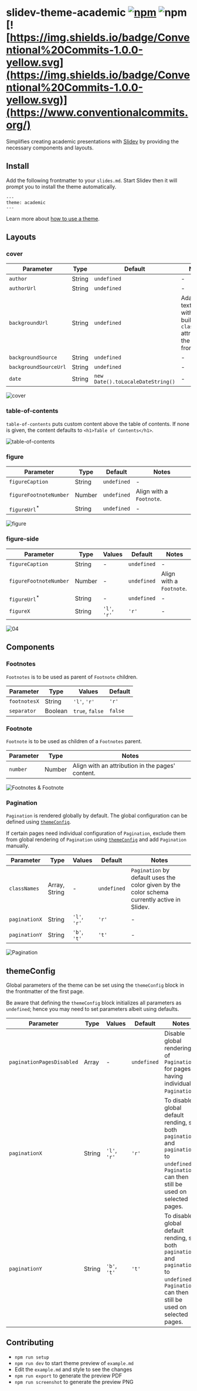 # slidev-theme-academic [![npm](https://img.shields.io/npm/v/slidev-theme-academic?color=blue)](https://www.npmjs.com/package/slidev-theme-academic) ![npm](https://img.shields.io/npm/dw/slidev-theme-academic?color=blue) [![https://img.shields.io/badge/Conventional%20Commits-1.0.0-yellow.svg](https://img.shields.io/badge/Conventional%20Commits-1.0.0-yellow.svg)](https://www.conventionalcommits.org/)

Simplifies creating academic presentations with [Slidev](https://github.com/slidevjs/slidev) by providing the necessary components and layouts.

## Install

Add the following frontmatter to your `slides.md`. Start Slidev then it will prompt you to install the theme automatically.

```
---
theme: academic
---
```

Learn more about [how to use a theme](https://sli.dev/themes/use).

## Layouts

### cover

| **Parameter**         | **Type** | **Default**                       | **Notes**                                                                         |
| --------------------- | -------- | --------------------------------- | --------------------------------------------------------------------------------- |
| `author`              | String   | `undefined`                       | -                                                                                 |
| `authorUrl`           | String   | `undefined`                       | -                                                                                 |
| `backgroundUrl`       | String   | `undefined`                       | Adapt the text color with the built-in `class` attribute in the same frontmatter. |
| `backgroundSource`    | String   | `undefined`                       | -                                                                                 |
| `backgroundSourceUrl` | String   | `undefined`                       | -                                                                                 |
| `date`                | String   | `new Date().toLocaleDateString()` | -                                                                                 |

![cover](https://user-images.githubusercontent.com/35292572/156066647-8c38b9f9-745f-4b24-9210-275da430115d.png)

### table-of-contents

`table-of-contents` puts custom content above the table of contents. If none is given, the content defaults to `<h1>Table of Contents</h1>`.

![table-of-contents](https://user-images.githubusercontent.com/35292572/156066655-86472854-d618-4802-ad5b-1712b22ad17b.png)

### figure

| **Parameter**            | **Type** | **Default** | **Notes**                |
| ------------------------ | -------- | ----------- | ------------------------ |
| `figureCaption`          | String   | `undefined` | -                        |
| `figureFootnoteNumber`   | Number   | `undefined` | Align with a `Footnote`. |
| `figureUrl`<sup>\*</sup> | String   | `undefined` | -                        |

![figure](https://user-images.githubusercontent.com/35292572/156066665-85553da4-410c-4704-a3d5-a43f465e8fec.png)

### figure-side

| **Parameter**            | **Type** | **Values**   | **Default** | **Notes**                |
| ------------------------ | -------- | ------------ | ----------- | ------------------------ |
| `figureCaption`          | String   | -            | `undefined` | -                        |
| `figureFootnoteNumber`   | Number   | -            | `undefined` | Align with a `Footnote`. |
| `figureUrl`<sup>\*</sup> | String   | -            | `undefined` | -                        |
| `figureX`                | String   | `'l'`, `'r'` | `'r'`       | -                        |

![04](https://user-images.githubusercontent.com/35292572/156252099-12a05678-d315-4b86-9540-c5668c4d8335.png)

## Components

### Footnotes

`Footnotes` is to be used as parent of `Footnote` children.

| **Parameter** | **Type** | **Values**      | **Default** |
| ------------- | -------- | --------------- | ----------- |
| `footnotesX`  | String   | `'l'`, `'r'`    | `'r'`       |
| `separator`   | Boolean  | `true`, `false` | `false`     |

### Footnote

`Footnote` is to be used as children of a `Footnotes` parent.

| **Parameter** | **Type** | **Notes**                                        |
| ------------- | -------- | ------------------------------------------------ |
| `number`      | Number   | Align with an attribution in the pages' content. |

![Footnotes & Footnote](https://user-images.githubusercontent.com/35292572/156066705-28c687f0-7d1c-4acb-bfdc-f267d397e7c2.png)

### Pagination

`Pagination` is rendered globally by default. The global configuration can be defined using [`themeConfig`](#themeconfig).

If certain pages need individual configuration of `Pagination`, exclude them from global rendering of `Pagination` using [`themeConfig`](#themeconfig) and add `Pagination` manually.

| **Parameter** | **Type**      | **Values**   | **Default** | **Notes**                                                                                    |
| ------------- | ------------- | ------------ | ----------- | -------------------------------------------------------------------------------------------- |
| `classNames`  | Array, String | -            | `undefined` | `Pagination` by default uses the color given by the color schema currently active in Slidev. |
| `paginationX` | String        | `'l'`, `'r'` | `'r'`       | -                                                                                            |
| `paginationY` | String        | `'b'`, `'t'` | `'t'`       | -                                                                                            |

![Pagination](https://user-images.githubusercontent.com/35292572/156066719-86209c2c-c3d3-41d7-ad5a-ced806f7ac46.png)

## themeConfig

Global parameters of the theme can be set using the `themeConfig` block in the frontmatter of the first page.

Be aware that defining the `themeConfig` block initializes all parameters as `undefined`; hence you may need to set parameters albeit using defaults.

| **Parameter**             | **Type** | **Values**   | **Default** | **Notes**                                                                                                                                          |
| ------------------------- | -------- | ------------ | ----------- | -------------------------------------------------------------------------------------------------------------------------------------------------- |
| `paginationPagesDisabled` | Array    | -            | `undefined` | Disable global rendering of `Pagination` for pages having individual `Pagination`.                                                                 |
| `paginationX`             | String   | `'l'`, `'r'` | `'r'`       | To disable global default rending, set both `paginationX` and `paginationY` to `undefined`. `Pagination` can then still be used on selected pages. |
| `paginationY`             | String   | `'b'`, `'t'` | `'t'`       | To disable global default rending, set both `paginationX` and `paginationY` to `undefined`. `Pagination` can then still be used on selected pages. |

## Contributing

- `npm run setup`
- `npm run dev` to start theme preview of `example.md`
- Edit the `example.md` and style to see the changes
- `npm run export` to generate the preview PDF
- `npm run screenshot` to generate the preview PNG
